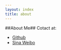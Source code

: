 ```yaml
---
layout: index
title: about
---
```

##About Me##
Cotact at:

- [Github](http://github.com/jjcat "github")
- [Sina Weibo](http://weibo.com/jiejieup "sina weibo")

 
